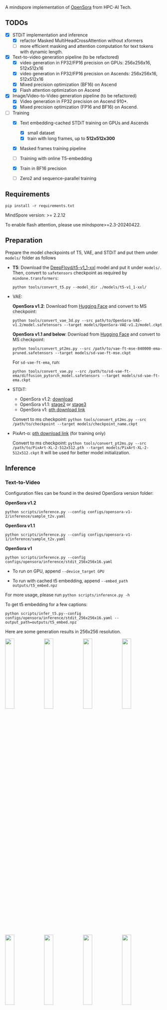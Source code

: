 A mindspore implementation of [OpenSora](https://github.com/hpcaitech/Open-Sora) from HPC-AI Tech.

## TODOs
- [x] STDiT implementation and inference
    - [x] refactor Masked MultiHeadCrossAttention without xformers
    - [ ] more efficient masking and attention computation for text tokens with dynamic length.
- [x] Text-to-video generation pipeline (to be refactored)
    - [x] video generation in FP32/FP16 precision on GPUs: 256x256x16, 512x512x16
    - [x] video generation in FP32/FP16 precision on Ascends: 256x256x16, 512x512x16
    - [x] Mixed precision optimization (BF16) on Ascend
    - [x] Flash attention optimization on Ascend
- [x] Image/Video-to-Video generation pipeline (to be refactored)
    - [x] Video generation in FP32 precision on Ascend 910*.
    - [x] Mixed precision optimization (FP16 and BF16) on Ascend.
- [ ] Training
    - [x] Text embedding-cached STDiT training on GPUs and Ascends
        - [x] small dataset
        - [x] train with long frames, up to **512x512x300**
    - [x] Masked frames training pipeline
    - [ ] Training with online T5-embedding
    - [x] Train in BF16 precision
    - [ ] Zero2 and sequence-parallel training


## Requirements

```
pip install -r requirements.txt
```

MindSpore version: >= 2.2.12

To enable flash attention, please use mindspore>=2.3-20240422.

## Preparation

Prepare the model checkpoints of T5, VAE, and STDiT and put them under `models/` folder as follows

- **T5**:
  Download the [DeepFloyd/t5-v1_1-xxl](https://huggingface.co/DeepFloyd/t5-v1_1-xxl/tree/main) model and put it under `models/`.
  Then, convert to `safetensors` checkpoint as required by `mindone.transformers`:
  ```shell
  python tools/convert_t5.py --model_dir ./models/t5-v1_1-xxl/
  ```

- VAE:

  **OpenSora v1.2**:
  Download from [Hugging Face](https://huggingface.co/hpcai-tech/OpenSora-VAE-v1.2) and convert to MS checkpoint:
  ```shell
  python tools/convert_vae_3d.py --src path/to/OpenSora-VAE-v1.2/model.safetensors --target models/OpenSora-VAE-v1.2/model.ckpt
  ```

  **OpenSora v1.1 and below**:
  Download from [Hugging Face](https://huggingface.co/stabilityai/sd-vae-ft-mse-original/tree/main) and convert to MS checkpoint:
  ```shell
  python tools/convert_pt2ms.py --src /path/to/vae-ft-mse-840000-ema-pruned.safetensors --target models/sd-vae-ft-mse.ckpt
  ```
  For `sd-vae-ft-ema`, run:
  ```shell
  python tools/convert_vae.py --src /path/to/sd-vae-ft-ema/diffusion_pytorch_model.safetensors --target models/sd-vae-ft-ema.ckpt
  ```

- STDiT:
    - OpenSora v1.2: [download](https://huggingface.co/hpcai-tech/OpenSora-STDiT-v3)
    - OpenSora v1.1: [stage2](https://huggingface.co/hpcai-tech/OpenSora-STDiT-v2-stage2) or [stage3](https://huggingface.co/hpcai-tech/OpenSora-STDiT-v2-stage3)
    - OpenSora v1: [pth download link](https://huggingface.co/hpcai-tech/Open-Sora/tree/main)

    Convert to ms checkpoint: `python tools/convert_pt2ms.py --src /path/to/checkpoint --target models/checkpoint_name.ckpt`

- PixArt-α: [pth download link](https://download.openxlab.org.cn/models/PixArt-alpha/PixArt-alpha/weight/PixArt-XL-2-512x512.pth) (for training only)

    Convert to ms checkpoint: `python tools/convert_pt2ms.py --src /path/to/PixArt-XL-2-512x512.pth --target models/PixArt-XL-2-512x512.ckpt`
    It will be used for better model initialization.


## Inference

### Text-to-Video
Configuration files can be found in the desired OpenSora version folder:

**OpenSora v1.2**
```shell
python scripts/inference.py --config configs/opensora-v1-2/inference/sample_t2v.yaml
```

**OpenSora v1.1**
```shell
python scripts/inference.py --config configs/opensora-v1-1/inference/sample_t2v.yaml
```

**OpenSora v1**
```shell
python scripts/inference.py --config configs/opensora/inference/stdit_256x256x16.yaml
```

- To run on GPU, append
`--device_target GPU`

- To run with cached t5 embedding, append
`--embed_path outputs/t5_embed.npz`

For more usage, please run `python scripts/inference.py -h`

To get t5 embedding for a few captions:
```
python scripts/infer_t5.py--config configs/opensora/inference/stdit_256x256x16.yaml --output_path=outputs/t5_embed.npz
```

Here are some generation results in 256x256 resolution.

<p float="left">
<img src=https://github.com/SamitHuang/mindone/assets/8156835/b3780fdc-6b14-425f-a26b-9564c0f492a2 width="24%" />
<img src=https://github.com/SamitHuang/mindone/assets/8156835/16fe702e-31ac-4651-bce8-876aec7212f9 width="24%" />
<img src=https://github.com/SamitHuang/mindone/assets/8156835/864a8a41-fd68-4343-ae71-6c25b28f1e6b width="24%" />
<img src=https://github.com/SamitHuang/mindone/assets/8156835/fde06430-9fd8-48b2-b8ba-890f60d47534 width="24%" />
</p>

<p float="left">
<img src=https://github.com/SamitHuang/mindone/assets/8156835/bd63e6fb-c498-4673-b260-505a168b0efa width="24%" />
<img src=https://github.com/SamitHuang/mindone/assets/8156835/89136878-ae3b-4d16-a8f9-71ee9ecc420e width="24%" />
<img src=https://github.com/SamitHuang/mindone/assets/8156835/ac42f81c-519b-4717-9f04-5585e0509323 width="24%" />
<img src=https://github.com/SamitHuang/mindone/assets/8156835/66a5c543-9693-4129-b2af-edef67abff79 width="24%" />
</p>

(source prompts from [here](https://github.com/hpcaitech/Open-Sora/blob/main/assets/texts/t2v_samples.txt))


### Image/Video-to-Video (OpenSora v1.1 and above)

Conditioning on images and videos in OpenSora is based on a frame masking strategy.
Specifically, conditioning frames are unmasked and assigned a timestep of 0,
while other frames are assigned a timestep _t_. An example is shown below:

<p align="center"><img alt="mask strategy" src="https://github.com/mindspore-lab/mindone/assets/16683750/0cf5b478-288f-4f53-906d-26fb7b93182c" width="750"/></p>

To generate videos conditioned on images and videos, you will need to specify the following parameters in the
[config file](../configs/opensora-v1-1/inference/sample_iv2v.yaml):

```yaml
loop: 2
condition_frame_length: 4
captions:
  - "In an ornate, historical hall, a massive tidal wave peaks and begins to crash. Two surfers, seizing the moment, skillfully navigate the face of the wave."
mask_strategy:
  - "0"
reference_path:
  - "assets/wave.png"
```

<p align="center"><img alt="mask strategy config" src="https://github.com/mindspore-lab/mindone/assets/16683750/734c5dc6-13ba-45e4-b3f2-6da9f523296c" width="750"/></p>

Where:  
`loop` (integer): Specifies the number of iterations for the video generation process, conditioning on references or videos generated in previous loops (if no reference is provided).  
`condition_frame_length` (integer): The number of frames from the previous loop to use for conditioning.  
`captions` (list of string): A list of captions for conditioning. Different captions can be assigned to each loop by separating them with `|X|`, where `X` represents the loop number.
`mask_strategy` (list of string): A list of mask strategies in the format of six numbers separated by comma:
- First number: The loop index to which the current mask strategy applies.
- Second number: The index of the condition image or video in the `reference_path`.
- Third number: The reference starting frame number to use for conditioning.
- Fourth number: The position at which to insert reference frames into the generated video.
- Fifth number: The number of frames used for conditioning.
- Sixth number: The intensity of editing conditioning frames, where 0 means no edit and 1 means a complete edit.

`reference_path` (list of string): A list of reference paths corresponding to each caption.
Each loop can have a different reference path. In this case, the reference path must be separated by semicolon.

The output video's length will be `loop * (num_frames - condition_frame_length) + condition_frame_length`.

To generate a video with conditioning on images and videos, execute the following command:
```shell
python scripts/inference.py --config configs/opensora-v1-1/inference/sample_iv2v.yaml --ckpt_path /path/to/your/opensora-v1-1.ckpt
```

## Training

### 1. Generate T5 embeddings (Required)
```shell
python scripts/infer_t5.py\
    --csv_path ../videocomposer/datasets/webvid5/video_caption.csv \
    --output_dir ../videocomposer/datasets/webvid5 \
    --model_max_length 200 # For OpenSora v1.1
```

> [!WARNING]
> OpenSora v1 requires text embedding sequence length of 120.  
> OpenSora v1.1 requires text embedding sequence length of 200.  
> OpenSora v1.2 requires text embedding sequence length of 300.

After running, the text embeddings saved as npz file for each caption will be in `output_dir`

Please change `csv_path` to your video-caption annotation file accordingly.

### 2. Generate VAE embeddings (Optional)
```
python scripts/infer_vae.py\
    --csv_path ../videocomposer/datasets/webvid5/video_caption.csv \
    --output_path ../videocomposer/datasets/webvid5_vae_256x256 \
    --vae_checkpoint models/sd-vae-ft-ema.ckpt \    # or sd-vae-ft-mse.ckpt
    --video_folder ../videocomposer/datasets/webvid5  \
    --image_size 256 \
```

After running, the vae latents saved as npz file for each video will be in `output_dir`.

For parallel inference, please refer to `scripts/run/run_infer_vae_parallel.sh`


### 3. Train STDiT

```
python scripts/train.py --config configs/opensora/train/stdit_256x256x16.yaml \
    --csv_path YOUR_CSV_PATH \
    --video_folder YOUR_VIDEO_FOLDER \
    --text_embed_folder YOUR_TEXT_EMBED_FOLDER \
```

To enable training with the cached vae latents, please append `--vae_latent_folder YOUR_VAE_LATENT_FOLDER`.

Please change `csv_path`,`video_folder`, `text_embed_folder` according to your data location.

For detailed usage, please check `python scripts/train.py -h`

> [!NOTE]
> Training precision is under continuous optimization.


### 4. Multi-resolution Training with Buckets (OpenSora v1.1 and above)

OpenSora v1.1 and above support training with multiple resolutions, aspect ratios, and a variable number of frames.
To enable this feature, add the desired bucket configuration to the `yaml` config file
(see [train_stage1.yaml](../configs/opensora-v1-1/train/train_stage1.yaml) for an example).

The bucket configuration is a two-level dictionary formatted as `resolution: { num_frames: [ keep_prob, batch_size ] }`,
where:

- `resolution` specifies the resolution of a particular bucket.
- `num_frames` is the number of frames in the bucket.
- `keep_prob` is the probability of a video being placed into the bucket.
- `batch_size` refers to the batch size for the bucket.

The available resolutions and aspect ratios are predefined and can be found
in [aspect.py](../opensora/datasets/aspect.py).
The `keep_prob` parameter determines the likelihood of a video being placed into a particular bucket.
A bucket is selected based on the video resolution, beginning with the highest resolution that does not exceed the
video's own resolution.

The selection process considers only the maximum possible number of frames for each bucket,
meaning that the buckets are selected based on resolution alone.

> [!TIP]
> If you want longer videos to go into smaller resolution buckets, you can set the `keep_prob` to `0.0`,
> as shown in the example below:
> ```yaml
> bucket_config:
>   # Structure: resolution: { num_frames: [ keep_prob, batch_size ] }
>   # Setting [ keep_prob, batch_size ] to [ 0.0, 0 ] forces longer videos into smaller resolution buckets
>   "240p": {16: [1.0, 16], 32: [1.0, 8], 64: [1.0, 4], 128: [1.0, 2]}
>   "480p": {16: [1.0, 4], 32: [0.0, 0]}
>   "720p": {16: [0.5, 2]}
> ```
> With this configuration, videos with a length of 32 or more frames will be assigned to the `240p` bucket instead
> of `480p`.

#### Notes about MindSpore 2.3

Training on MS2.3 allows much better performance with `jit_level` (`"O0"`, `"O1"`, `"O2"`)

Here is an example for training on MS2.3:
```

python scripts/train.py --config configs/opensora/train/stdit_256x256x16.yaml \
    --csv_path "../videocomposer/datasets/webvid5/video_caption.csv" \
    --video_folder "../videocomposer/datasets/webvid5" \
    --text_embed_folder "../videocomposer/datasets/webvid5" \
    --jit_level="O1" \
```




### Evaluate
To evaluate the training result:

```
python scripts/inference.py \
    --config configs/opensora/inference/stdit_256x256x16_webvid.yaml \
    --ckpt_path /path/to/your_trained_model.ckpt \
```

You may change the source captions in the config yaml file (key `captions:`)
